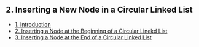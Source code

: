 ## 2. Inserting a New Node in a Circular Linked List 

- [1. Introduction](1__Introduction/readme.md) 
- [2. Inserting a Node at the Beginning of a Circular Linekd List](2__Inserting_a_Node_at_the_Beginning_of_a_Circular_Linekd_List/readme.md) 
- [3. Inserting a Node at the End of a Circular Linked List](3__Inserting_a_Node_at_the_End_of_a_Circular_Linked_List/readme.md) 
